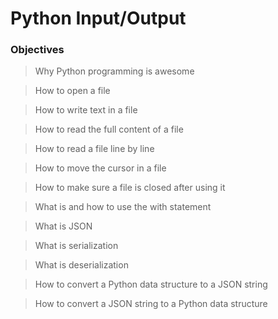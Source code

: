 # Python Input/Output

### Objectives

> Why Python programming is awesome

> How to open a file

> How to write text in a file

> How to read the full content of a file

> How to read a file line by line

> How to move the cursor in a file

> How to make sure a file is closed after using it

> What is and how to use the with statement

> What is JSON

> What is serialization

> What is deserialization

> How to convert a Python data structure to a JSON string

> How to convert a JSON string to a Python data structure